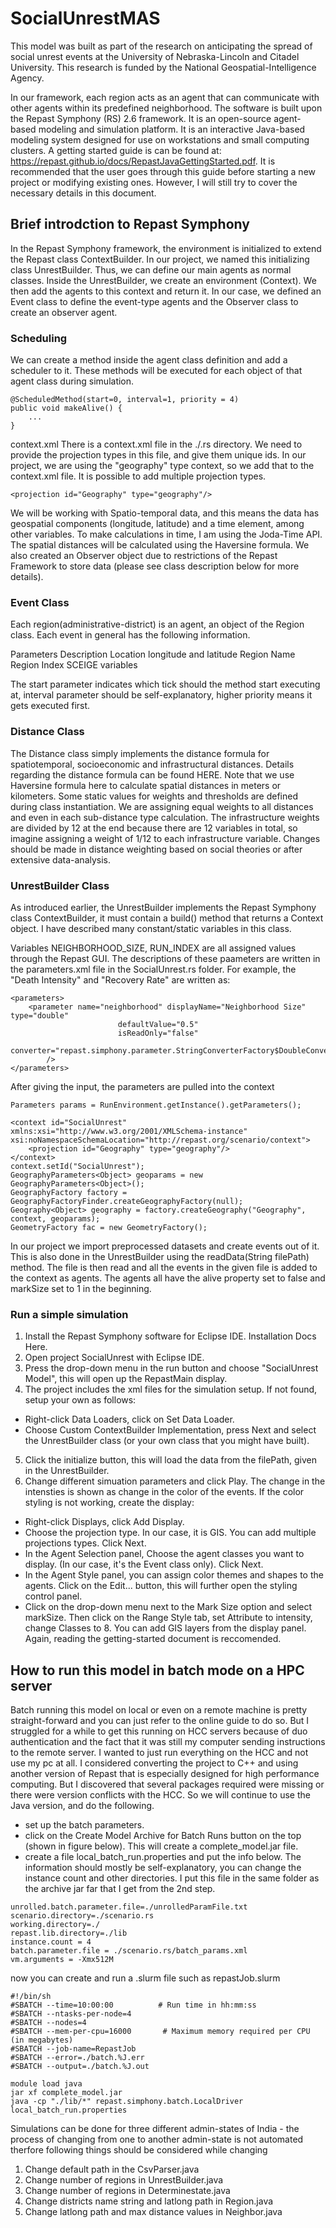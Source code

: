 # SocialUnrestMAS

This model was built as part of the research on anticipating the spread of social unrest events at the University of Nebraska-Lincoln and Citadel University. This research is funded by the National Geospatial-Intelligence Agency.

In our framework, each region acts as an agent that can communicate with other agents within its predefined neighborhood. The software is built upon the Repast Symphony (RS) 2.6 framework. It is an open-source agent-based modeling and simulation platform. It is an interactive Java-based modeling system designed for use on workstations and small computing clusters. A getting started guide is can be found at: https://repast.github.io/docs/RepastJavaGettingStarted.pdf. It is recommended that the user goes through this guide before starting a new project or modifying existing ones. However, I will still try to cover the necessary details in this document.

## Brief introdction to Repast Symphony
In the Repast Symphony framework, the environment is initialized to extend the Repast class ContextBuilder. In our project, we named this initializing class UnrestBuilder. Thus, we can define our main agents as normal classes. Inside the UnrestBuilder, we create an environment (Context). We then add the agents to this context and return it. In our case, we defined an Event class to define the event-type agents and the Observer class to create an observer agent.

### Scheduling
We can create a method inside the agent class definition and add a scheduler to it. These methods will be executed for each object of that agent class during simulation.
~~~~
@ScheduledMethod(start=0, interval=1, priority = 4)
public void makeAlive() {
    ...
}
~~~~
context.xml
There is a context.xml file in the ./<ProjectName>.rs directory. We need to provide the projection types in this file, and give them unique ids. In our project, we are using the "geography" type context, so we add that to the context.xml file. It is possible to add multiple projection types.
~~~~
<projection id="Geography" type="geography"/>
~~~~
We will be working with Spatio-temporal data, and this means the data has geospatial components (longitude, latitude) and a time element, among other variables. To make calculations in time, I am using the Joda-Time API. The spatial distances will be calculated using the Haversine formula. We also created an Observer object due to restrictions of the Repast Framework to store data (please see class description below for more details).

### Event Class 
Each region(administrative-district) is an agent, an object of the Region class. Each event in general has the following information.

Parameters	Description
Location	longitude and latitude
Region Name
Region Index
SCEIGE variables

The start parameter indicates which tick should the method start executing at, interval parameter should be self-explanatory, higher priority means it gets executed first.

### Distance Class
The Distance class simply implements the distance formula for spatiotemporal, socioeconomic and infrastructural distances. Details regarding the distance formula can be found HERE. Note that we use Haversine formula here to calculate spatial distances in meters or kilometers. Some static values for weights and thresholds are defined during class instantiation. We are assigning equal weights to all distances and even in each sub-distance type calculation. The infrastructure weights are divided by 12 at the end because there are 12 variables in total, so imagine assigning a weight of 1/12 to each infrastructure variable. Changes should be made in distance weighting based on social theories or after extensive data-analysis.

### UnrestBuilder Class
As introduced earlier, the UnrestBuilder implements the Repast Symphony class ContextBuilder, it must contain a build() method that returns a Context object. I have described many constant/static variables in this class.

Variables NEIGHBORHOOD_SIZE, RUN_INDEX are all assigned values through the Repast GUI. The descriptions of these paameters are written in the parameters.xml file in the SocialUnrest.rs folder. For example, the "Death Intensity" and "Recovery Rate" are written as:

~~~~
<parameters>
    <parameter name="neighborhood" displayName="Neighborhood Size" type="double" 
						defaultValue="0.5" 
						isReadOnly="false" 
						converter="repast.simphony.parameter.StringConverterFactory$DoubleConverter"					
		/>
</parameters>
~~~~
After giving the input, the parameters are pulled into the context

~~~~
Parameters params = RunEnvironment.getInstance().getParameters();

<context id="SocialUnrest" xmlns:xsi="http://www.w3.org/2001/XMLSchema-instance" xsi:noNamespaceSchemaLocation="http://repast.org/scenario/context">
  	<projection id="Geography" type="geography"/>
</context>
context.setId("SocialUnrest");
GeographyParameters<Object> geoparams = new GeographyParameters<Object>();
GeographyFactory factory = GeographyFactoryFinder.createGeographyFactory(null);
Geography<Object> geography = factory.createGeography("Geography", context, geoparams);
GeometryFactory fac = new GeometryFactory();
~~~~
In our project we import preprocessed datasets and create events out of it. This is also done in the UnrestBuilder using the readData(String filePath) method. The file is then read and all the events in the given file is added to the context as agents. The agents all have the alive property set to false and markSize set to 1 in the beginning.

### Run a simple simulation
1. Install the Repast Symphony software for Eclipse IDE. Installation Docs Here.
2. Open project SocialUnrest with Eclipse IDE.
3. Press the drop-down menu in the run button and choose "SocialUnrest Model", this will open up the RepastMain display.
4. The project includes the xml files for the simulation setup. If not found, setup your own as follows:
  * Right-click Data Loaders, click on Set Data Loader.
  * Choose Custom ContextBuilder Implementation, press Next and select the UnrestBuilder class (or your own class that you might have built).
5. Click the initialize button, this will load the data from the filePath, given in the UnrestBuilder.
6. Change different simuation parameters and click Play. The change in the intensties is shown as change in the color of the events. If the color styling is not working, create the display:
  * Right-click Displays, click Add Display.
  * Choose the projection type. In our case, it is GIS. You can add multiple projections types. Click Next.
  * In the Agent Selection panel, Choose the agent classes you want to display. (In our case, it's the Event class only). Click Next.
  * In the Agent Style panel, you can assign color themes and shapes to the agents. Click on the Edit... button, this will further open the styling control panel.
  * Click on the drop-down menu next to the Mark Size option and select markSize. Then click on the Range Style tab, set Attribute to intensity, change Classes to 8.
You can add GIS layers from the display panel. Again, reading the getting-started document is reccomended.

## How to run this model in batch mode on a HPC server
Batch running this model on local or even on a remote machine is pretty straight-forward and you can just refer to the online guide to do so. But I struggled for a while to get this running on HCC servers because of duo authentication and the fact that it was still my computer sending instructions to the remote server. I wanted to just run everything on the HCC and not use my pc at all. I considered converting the project to C++ and using another version of Repast that is especially designed for high performance computing. But I discovered that several packages required were missing or there were version conflicts with the HCC. So we will continue to use the Java version, and do the following.

- set up the batch parameters.
- click on the Create Model Archive for Batch Runs button on the top (shown in figure below). This will create a complete_model.jar file. 
-  create a file local_batch_run.properties and put the info below. The information should mostly be self-explanatory, you can change the instance count and other directories. I put this file in the same folder as the archive jar far that I get from the 2nd step.
~~~~
unrolled.batch.parameter.file=./unrolledParamFile.txt
scenario.directory=./scenario.rs
working.directory=./
repast.lib.directory=./lib
instance.count = 4
batch.parameter.file = ./scenario.rs/batch_params.xml
vm.arguments = -Xmx512M
~~~~
now you can create and run a .slurm file such as repastJob.slurm
~~~~
#!/bin/sh
#SBATCH --time=10:00:00          # Run time in hh:mm:ss
#SBATCH --ntasks-per-node=4
#SBATCH --nodes=4
#SBATCH --mem-per-cpu=16000       # Maximum memory required per CPU (in megabytes)
#SBATCH --job-name=RepastJob
#SBATCH --error=./batch.%J.err
#SBATCH --output=./batch.%J.out

module load java
jar xf complete_model.jar
java -cp "./lib/*" repast.simphony.batch.LocalDriver local_batch_run.properties
~~~~

Simulations can be done for three different admin-states of India - the process of changing 
from one to another admin-state is not automated therfore following things should be considered while changing
1. Change default path in the CsvParser.java 
2. Change number of regions in UnrestBuilder.java
3. Change number of regions in Determinestate.java
4. Change districts name string and latlong path in Region.java
5. Change latlong path and max distance values in Neighbor.java
